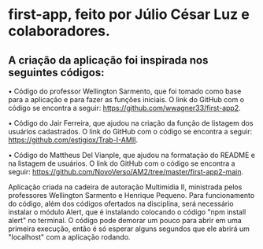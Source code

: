 # first-app, feito por Júlio César Luz e colaboradores.


## A criação da aplicação foi inspirada nos seguintes códigos:

   • Código do professor Wellington Sarmento, que foi tomado como base para a aplicação e para fazer as funções iniciais. O link do GitHub com o código se encontra a seguir: https://github.com/wwagner33/first-app2.

   • Código do Jair Ferreira, que ajudou na criação da função de listagem dos usuários cadastrados. O link do GitHub com o código se encontra a seguir: https://github.com/estigiox/Trab-I-AMII.

   • Código do Mattheus Del Vianple, que ajudou na formatação do README e na listagem de usuários. O link do GitHub com o código se encontra a seguir: https://github.com/NovoVerso/AM2/tree/master/first-app2-main.



Aplicação criada na cadeira de autoração Multimídia II, ministrada pelos professores Wellington Sarmento e Henrique Pequeno. Para funcionamento do código, além dos códigos ofertados na disciplina, será necessário instalar o módulo Alert, que é instalando colocando o código "npm install alert" no terminal. O código pode demorar um pouco para abrir em uma primeira execução, então é só esperar alguns segundos que ele abrirá um "localhost" com a aplicação rodando.
